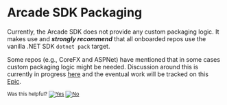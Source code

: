 # Arcade SDK Packaging

Currently, the Arcade SDK does not provide any custom packaging logic. It makes use and ***strongly recommend*** that all onboarded repos use the vanilla .NET SDK `dotnet pack` target.

Some repos (e.g., CoreFX and ASPNet) have mentioned that in some cases custom packaging logic might be needed. Discussion around this is currently in progress [here](https://github.com/dotnet/arcade/issues/383) and the eventual work will be tracked on this [Epic](https://github.com/dotnet/arcade/issues/578).


<!-- Begin Generated Content: Doc Feedback -->
<sub>Was this helpful? [![Yes](https://helix.dot.net/f/ip/5?p=Documentation%5CCorePackages%5CPackaging.md)](https://helix.dot.net/f/p/5?p=Documentation%5CCorePackages%5CPackaging.md) [![No](https://helix.dot.net/f/in)](https://helix.dot.net/f/n/5?p=Documentation%5CCorePackages%5CPackaging.md)</sub>
<!-- End Generated Content-->
